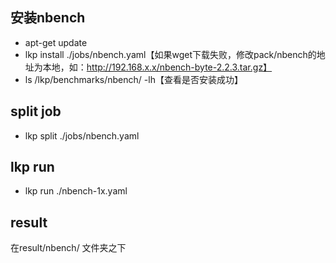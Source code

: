 ## 安装nbench
- apt-get update
- lkp install ./jobs/nbench.yaml【如果wget下载失败，修改pack/nbench的地址为本地，如：http://192.168.x.x/nbench-byte-2.2.3.tar.gz】
- ls /lkp/benchmarks/nbench/ -lh【查看是否安装成功】
## split job
- lkp split ./jobs/nbench.yaml
## lkp run
- lkp run ./nbench-1x.yaml 
## result
在result/nbench/ 文件夹之下
